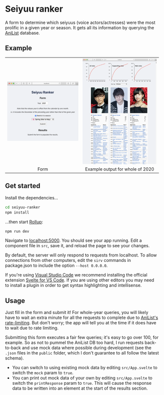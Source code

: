 # Seiyuu ranker

A form to determine which seiyuus (voice actors/actresses) were the most prolific in a given year or season. It gets all its information by querying the [AniList](https://anilist.co) database.

## Example

<table>
    <tbody>
        <tr>
            <td align="center" valign="middle">
                <img alt="Form" src="./github/form.png" width="400"/>
            </td>
            <td align="center" valign="middle">
                <img alt="Example output" src="./github/example_2020_all.png" width="400"/>
            </td>
        </tr>
        <tr>
            <td align="center" valign="middle">Form</td>
            <td align="center" valign="middle">Example output for whole of 2020</td>
        </tr>
    </tbody>
</table>

## Get started

Install the dependencies...

```bash
cd seiyuu-ranker
npm install
```

...then start [Rollup](https://rollupjs.org):

```bash
npm run dev
```

Navigate to [localhost:5000](http://localhost:5000). You should see your app running. Edit a component file in `src`, save it, and reload the page to see your changes.

By default, the server will only respond to requests from localhost. To allow connections from other computers, edit the `sirv` commands in package.json to include the option `--host 0.0.0.0`.

If you're using [Visual Studio Code](https://code.visualstudio.com/) we recommend installing the official extension [Svelte for VS Code](https://marketplace.visualstudio.com/items?itemName=svelte.svelte-vscode). If you are using other editors you may need to install a plugin in order to get syntax highlighting and intellisense.

## Usage

Just fill in the form and submit it! For whole-year queries, you will likely have to wait an extra minute for all the requests to complete due to [AniList's rate-limiting](https://anilist.gitbook.io/anilist-apiv2-docs/overview/rate-limiting). But don't worry; the app will tell you at the time if it does have to wait due to rate limiting.

Submitting this form executes a fair few queries; it's easy to go over 100, for example. So as not to pummel the AniList DB too hard, I run requests back-to-back and use mock data where possible during development (see the `.json` files in the `public` folder, which I don't guarantee to all follow the latest schema).

* You can switch to using existing mock data by editing `src/App.svelte` to switch the `mock` param to `true`.
* You can print out mock data of your own by editing `src/App.svelte` to switch the `printResponse` param to `true`. This will cause the response data to be written into an element at the start of the results section.
